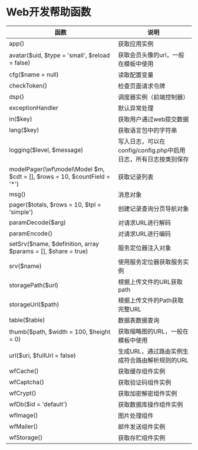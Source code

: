 Web开发帮助函数
============
函数 | 说明
-- | --
app() | 获取应用实例
avatar($uid, $type = 'small', $reload = false) | 获取会员头像的url，一般在模板中使用
cfg($name = null) | 读取配置变量
checkToken() | 检查页面请求令牌
dsp() | 调度器实例（前端控制器）
exceptionHandler | 默认异常处理
in($key) | 获取用户通过web提交数据
lang($key) | 获取语言包中的字符串
logging($level, $message) |  写入日志，可以在config/config.php中启用日志，所有日志按类别保存
modelPager(\wf\model\Model $m, $cdt = [], $rows = 10, $countField = '*') | 获取记录列表
msg()  |  消息对象
pager($totals, $rows = 10, $tpl = 'simple') | 创建记录查询分页导航对象
paramDecode($arg)  | 对请求URL进行解码
paramEncode()      |  对请求URL进行编码
setSrv($name, $definition, array $params = [], $share = true) | 服务定位器注入对象
srv($name)        | 使用服务定位器获取服务实例
storagePath($url) | 根据上传文件的URL获取path
storageUrl($path) | 根据上传文件的Path获取完整URL
table($table)     | 数据表数据查询
thumb($path, $width = 100, $height = 0) | 获取缩略图的URL，一般在模板中使用
url($uri, $fullUrl = false) | 生成URL，通过路由实例生成符合路由解析规则的URL
wfCache()   | 获取缓存组件实例
wfCaptcha() | 获取验证码组件实例
wfCrypt()   | 获取加密解密组件实例
wfDb($id = 'default') | 获取数据库操作组件实例
wfImage()   | 图片处理组件
wfMailer()  | 邮件发送组件实例
wfStorage() | 获取存贮组件实例
